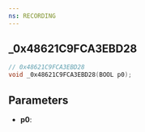 ```yaml
---
ns: RECORDING
---
```

## _0x48621C9FCA3EBD28

```c
// 0x48621C9FCA3EBD28
void _0x48621C9FCA3EBD28(BOOL p0);
```


## Parameters
* **p0**: 

